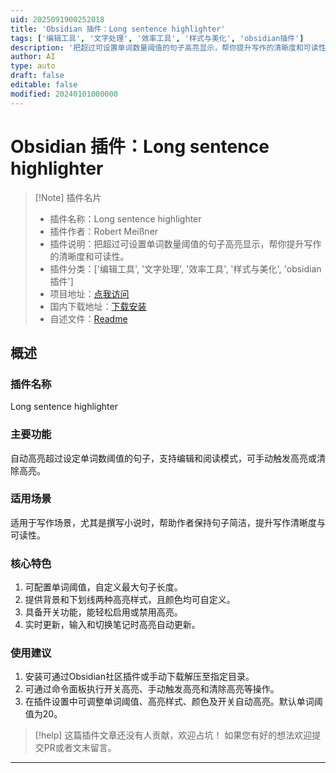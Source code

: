 ```yaml
---
uid: 2025091900252018
title: 'Obsidian 插件：Long sentence highlighter'
tags: ['编辑工具', '文字处理', '效率工具', '样式与美化', 'obsidian插件']
description: '把超过可设置单词数量阈值的句子高亮显示，帮你提升写作的清晰度和可读性。'
author: AI
type: auto
draft: false
editable: false
modified: 20240101000000
---
```


# Obsidian 插件：Long sentence highlighter

> [!Note] 插件名片
> - 插件名称：Long sentence highlighter
> - 插件作者：Robert Meißner
> - 插件说明：把超过可设置单词数量阈值的句子高亮显示，帮你提升写作的清晰度和可读性。
> - 插件分类：['编辑工具', '文字处理', '效率工具', '样式与美化', 'obsidian插件']
> - 项目地址：[点我访问](https://github.com/RobertMeissner/obsidian-long-sentence-highlighter)
> - 国内下载地址：[下载安装](https://pkmer.cn/products/plugin/pluginMarket/?long-sentence-highlighter)
> - 自述文件：[Readme](https://ghproxy.net/https://raw.githubusercontent.com/RobertMeissner/obsidian-long-sentence-highlighter/master/README.md)



## 概述

### 插件名称
Long sentence highlighter

### 主要功能
自动高亮超过设定单词数阈值的句子，支持编辑和阅读模式，可手动触发高亮或清除高亮。

### 适用场景
适用于写作场景，尤其是撰写小说时，帮助作者保持句子简洁，提升写作清晰度与可读性。

### 核心特色
1. 可配置单词阈值，自定义最大句子长度。
2. 提供背景和下划线两种高亮样式，且颜色均可自定义。
3. 具备开关功能，能轻松启用或禁用高亮。
4. 实时更新，输入和切换笔记时高亮自动更新。

### 使用建议
1. 安装可通过Obsidian社区插件或手动下载解压至指定目录。
2. 可通过命令面板执行开关高亮、手动触发高亮和清除高亮等操作。
3. 在插件设置中可调整单词阈值、高亮样式、颜色及开关自动高亮。默认单词阈值为20。


> [!help] 
> 这篇插件文章还没有人贡献，欢迎占坑！
> 如果您有好的想法欢迎提交PR或者文末留言。
> 

---


